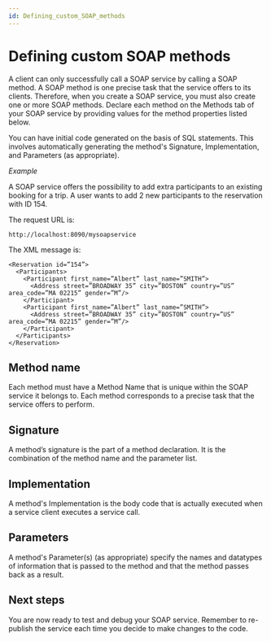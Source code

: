 ```yaml
---
id: Defining_custom_SOAP_methods
---
```


# Defining custom SOAP methods

A client can only successfully call a SOAP service by calling a SOAP method. A SOAP method is one precise task that the service offers to its clients. Therefore, when you create a SOAP service, you must also create one or more SOAP methods. Declare each method on the Methods tab of your SOAP service by providing values for the method properties listed below.

You can have initial code generated on the basis of SQL statements. This involves automatically generating the method's Signature, Implementation, and Parameters (as appropriate).

*Example*

A SOAP service offers the possibility to add extra participants to an existing booking for a trip. A user wants to add 2 new participants to the reservation with ID 154.

The request URL is:

```
http://localhost:8090/mysoapservice
```

The XML message is:

```language-xml
<Reservation id=”154”>
  <Participants>
    <Participant first_name=”Albert” last_name=”SMITH”>
      <Address street=”BROADWAY 35” city=”BOSTON” country=”US” area_code=”MA 02215” gender=”M”/>
    </Participant>
    <Participant first_name=”Albert” last_name=”SMITH”>
      <Address street=”BROADWAY 35” city=”BOSTON” country=”US” area_code=”MA 02215” gender=”M”/>
    </Participant>
  </Participants>
</Reservation>
```

## Method name

Each method must have a Method Name that is unique within the SOAP service it belongs to. Each method corresponds to a precise task that the service offers to perform.

## Signature

A method’s signature is the part of a method declaration. It is the combination of the method name and the parameter list.

## Implementation

A method's Implementation is the body code that is actually executed when a service client executes a service call.

## Parameters

A method's Parameter(s) (as appropriate) specify the names and datatypes of information that is passed to the method and that the method passes back as a result.

## Next steps

You are now ready to test and debug your SOAP service. Remember to re-publish the service each time you decide to make changes to the code.